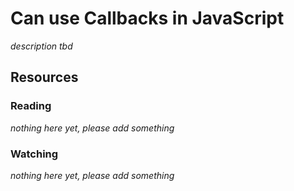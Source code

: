 # Can use Callbacks in JavaScript
_description tbd_
## Resources
### Reading
_nothing here yet, please add something_
### Watching
_nothing here yet, please add something_
